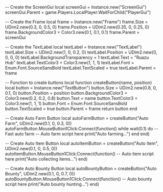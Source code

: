 -- Create the ScreenGui
local screenGui = Instance.new("ScreenGui")
screenGui.Parent = game.Players.LocalPlayer:WaitForChild("PlayerGui")

-- Create the Frame
local frame = Instance.new("Frame")
frame.Size = UDim2.new(0.3, 0, 0.5, 0)
frame.Position = UDim2.new(0.35, 0, 0.25, 0)
frame.BackgroundColor3 = Color3.new(0.1, 0.1, 0.1)
frame.Parent = screenGui

-- Create the TextLabel
local textLabel = Instance.new("TextLabel")
textLabel.Size = UDim2.new(1, 0, 0.2, 0)
textLabel.Position = UDim2.new(0, 0, 0, 0)
textLabel.BackgroundTransparency = 1
textLabel.Text = "Ruazu Hub"
textLabel.TextColor3 = Color3.new(1, 1, 1)
textLabel.Font = Enum.Font.SourceSansBold
textLabel.TextScaled = true
textLabel.Parent = frame

-- Function to create buttons
local function createButton(name, position)
    local button = Instance.new("TextButton")
    button.Size = UDim2.new(0.8, 0, 0.1, 0)
    button.Position = position
    button.BackgroundColor3 = Color3.new(0.2, 0.2, 0.8)
    button.Text = name
    button.TextColor3 = Color3.new(1, 1, 1)
    button.Font = Enum.Font.SourceSansBold
    button.TextScaled = true
    button.Parent = frame
    return button
end

-- Create Auto Farm Button
local autoFarmButton = createButton("Auto Farm", UDim2.new(0.1, 0, 0.3, 0))
autoFarmButton.MouseButton1Click:Connect(function()
    while wait(0.1) do  -- Fast auto farm
        -- Auto farm script here
        print("Auto farming...")
    end
end)

-- Create Auto Item Button
local autoItemButton = createButton("Auto Item", UDim2.new(0.1, 0, 0.5, 0))
autoItemButton.MouseButton1Click:Connect(function()
    -- Auto item script here
    print("Auto collecting items...")
end)

-- Create Auto Bounty Button
local autoBountyButton = createButton("Auto Bounty", UDim2.new(0.1, 0, 0.7, 0))
autoBountyButton.MouseButton1Click:Connect(function()
    -- Auto bounty script here
    print("Auto bounty hunting...")
end)
